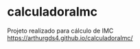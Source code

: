 # calculadoraImc
Projeto realizado para cálculo de IMC
https://arthurgds4.github.io/calculadoraImc/
